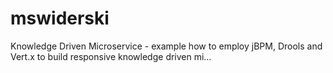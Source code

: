 # mswiderski
Knowledge Driven Microservice - example how to employ jBPM, Drools and Vert.x to build responsive knowledge driven mi…
